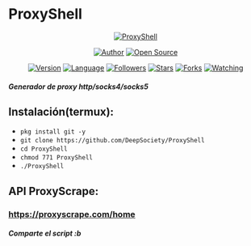 # ProxyShell

<p align="center">
<a href="#"><img title="ProxyShell" src="https://emailspoofbyharris.000webhostapp.com/pro/proxy.jpg"></a>
</p>

<p align="center">
<a href="https://github.com/DeepSociety"><img title="Author" src="https://img.shields.io/badge/Author-DeepSociety-svg?style=for-the-badge&logo=github"></a>
<a href="#"><img title="Open Source" src="https://img.shields.io/badge/Open%20Source-%E2%9D%A4-green?style=for-the-badge"></a>
</p>

<div align="center">
<a href="#"><img title="Version" src="https://img.shields.io/badge/Version-1.0-green.svg?style=flat-square"></a>
<a href="#"><img title="Language" src="https://badges.frapsoft.com/bash/v1/bash.png?v=103"></a>
<a href="https://github.com/DeepSociety/followers"><img title="Followers" src="https://img.shields.io/github/followers/DeepSociety?color=blue&style=flat-square"></a>
<a href="https://github.com/HarrisSec/ProxyShell/stargazers/"><img title="Stars" src="https://img.shields.io/github/stars/HiddenSt4r/ProxyShell?color=red&style=flat-square"></a>
<a href="https://github.com/HarrisSec/ProxyShell/network/members"><img title="Forks" src="https://img.shields.io/github/forks/HiddenSt4r/ProxyShell?color=red&style=flat-square"></a>
<a href="https://github.com/HarrisSec/ProxyShell/watchers"><img title="Watching" src="https://img.shields.io/github/watchers/HiddenSt4r/ProxyShell?label=Watchers&color=blue&style=flat-square"></a>
</div>

##### Generador de proxy http/socks4/socks5

## Instalación(termux):

* `pkg install git -y`
* `git clone https://github.com/DeepSociety/ProxyShell`
* `cd ProxyShell`
* `chmod 771 ProxyShell`
* `./ProxyShell`

## API ProxyScrape:

### https://proxyscrape.com/home

##### Comparte el script :b
